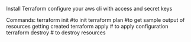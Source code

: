 Install Terraform
configure your aws cli with access and secret keys

Commands:
terraform init #to init
terraform plan #to get sample output of resources getting created
terraform apply  # to apply configuration
terraform destroy # to destroy resources